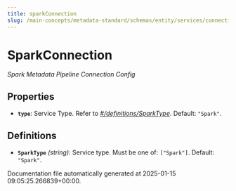 ```yaml
---
title: sparkConnection
slug: /main-concepts/metadata-standard/schemas/entity/services/connections/pipeline/sparkconnection
---
```


# SparkConnection

*Spark Metadata Pipeline Connection Config*

## Properties

- **`type`**: Service Type. Refer to *[#/definitions/SparkType](#definitions/SparkType)*. Default: `"Spark"`.
## Definitions

- **`SparkType`** *(string)*: Service type. Must be one of: `["Spark"]`. Default: `"Spark"`.


Documentation file automatically generated at 2025-01-15 09:05:25.266839+00:00.
